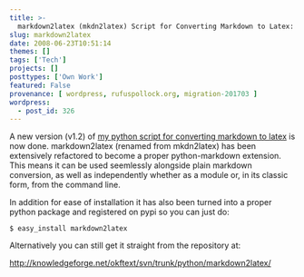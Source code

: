 ```yaml
---
title: >-
  markdown2latex (mkdn2latex) Script for Converting Markdown to Latex: v1.2 Released
slug: markdown2latex
date: 2008-06-23T10:51:14
themes: []
tags: ['Tech']
projects: []
posttypes: ['Own Work']
featured: False
provenance: [ wordpress, rufuspollock.org, migration-201703 ]
wordpress:
  - post_id: 326
---
```


A new version (v1.2) of [my python script for converting markdown to latex](http://www.rufuspollock.org/2006/11/30/mkdn2latex-a-python-script-to-convert-markdown-to-latex/) is now done. markdown2latex (renamed from mkdn2latex) has been extensively refactored to become a proper python-markdown extension. This means it can be used seemlessly alongside plain markdown conversion, as well as independently whether as a module or, in its classic form, from the command line.

In addition for ease of installation it has also been turned into a proper python package and registered on pypi so you can just do:

    $ easy_install markdown2latex

Alternatively you can still get it straight from the repository at:

<http://knowledgeforge.net/okftext/svn/trunk/python/markdown2latex/>

